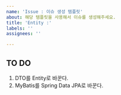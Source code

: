 ```yaml
---
name: 'Issue : 이슈 생성 템플릿'
about: 해당 템플릿을 사용해서 이슈를 생성해주세요.
title: 'Entity :'
labels: ''
assignees: ''

---
```


## TO DO
1. DTO를 Entity로 바꾼다.
2. MyBatis를 Spring Data JPA로 바꾼다.
